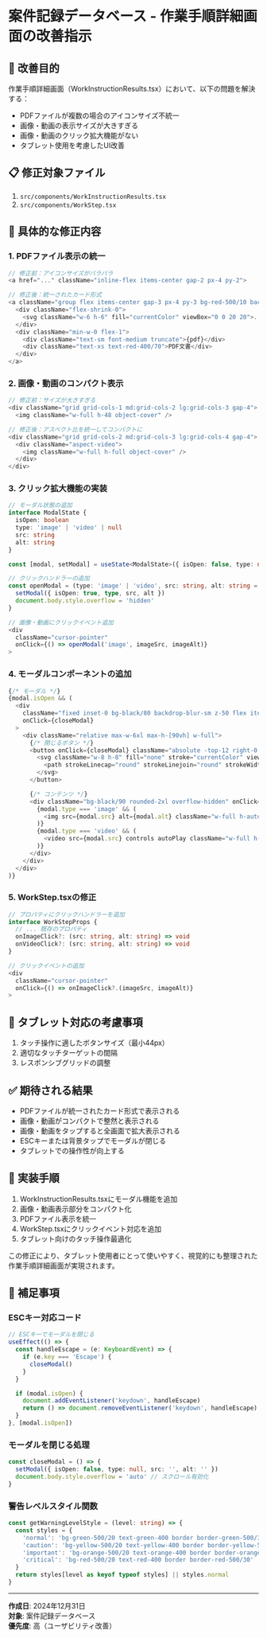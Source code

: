 # 案件記録データベース - 作業手順詳細画面の改善指示

## 🎯 改善目的
作業手順詳細画面（WorkInstructionResults.tsx）において、以下の問題を解決する：
- PDFファイルが複数の場合のアイコンサイズ不統一
- 画像・動画の表示サイズが大きすぎる
- 画像・動画のクリック拡大機能がない
- タブレット使用を考慮したUI改善

## 📋 修正対象ファイル
1. `src/components/WorkInstructionResults.tsx`
2. `src/components/WorkStep.tsx`

## 🔧 具体的な修正内容

### 1. PDFファイル表示の統一
```typescript
// 修正前：アイコンサイズがバラバラ
<a href="..." className="inline-flex items-center gap-2 px-4 py-2">

// 修正後：統一されたカード形式
<a className="group flex items-center gap-3 px-4 py-3 bg-red-500/10 backdrop-blur-md text-red-400 rounded-xl border border-red-500/30 transition-all duration-200 min-w-0 max-w-xs">
  <div className="flex-shrink-0">
    <svg className="w-6 h-6" fill="currentColor" viewBox="0 0 20 20">...</svg>
  </div>
  <div className="min-w-0 flex-1">
    <div className="text-sm font-medium truncate">{pdf}</div>
    <div className="text-xs text-red-400/70">PDF文書</div>
  </div>
</a>
```

### 2. 画像・動画のコンパクト表示
```typescript
// 修正前：サイズが大きすぎる
<div className="grid grid-cols-1 md:grid-cols-2 lg:grid-cols-3 gap-4">
  <img className="w-full h-48 object-cover" />

// 修正後：アスペクト比を統一してコンパクトに
<div className="grid grid-cols-2 md:grid-cols-3 lg:grid-cols-4 gap-4">
  <div className="aspect-video">
    <img className="w-full h-full object-cover" />
  </div>
</div>
```

### 3. クリック拡大機能の実装
```typescript
// モーダル状態の追加
interface ModalState {
  isOpen: boolean
  type: 'image' | 'video' | null
  src: string
  alt: string
}

const [modal, setModal] = useState<ModalState>({ isOpen: false, type: null, src: '', alt: '' })

// クリックハンドラーの追加
const openModal = (type: 'image' | 'video', src: string, alt: string = '') => {
  setModal({ isOpen: true, type, src, alt })
  document.body.style.overflow = 'hidden'
}

// 画像・動画にクリックイベント追加
<div 
  className="cursor-pointer"
  onClick={() => openModal('image', imageSrc, imageAlt)}
>
```

### 4. モーダルコンポーネントの追加
```typescript
{/* モーダル */}
{modal.isOpen && (
  <div 
    className="fixed inset-0 bg-black/80 backdrop-blur-sm z-50 flex items-center justify-center p-4"
    onClick={closeModal}
  >
    <div className="relative max-w-6xl max-h-[90vh] w-full">
      {/* 閉じるボタン */}
      <button onClick={closeModal} className="absolute -top-12 right-0 text-white/70">
        <svg className="w-8 h-8" fill="none" stroke="currentColor" viewBox="0 0 24 24">
          <path strokeLinecap="round" strokeLinejoin="round" strokeWidth={2} d="M6 18L18 6M6 6l12 12" />
        </svg>
      </button>

      {/* コンテンツ */}
      <div className="bg-black/90 rounded-2xl overflow-hidden" onClick={(e) => e.stopPropagation()}>
        {modal.type === 'image' && (
          <img src={modal.src} alt={modal.alt} className="w-full h-auto max-h-[80vh] object-contain" />
        )}
        {modal.type === 'video' && (
          <video src={modal.src} controls autoPlay className="w-full h-auto max-h-[80vh]" />
        )}
      </div>
    </div>
  </div>
)}
```

### 5. WorkStep.tsxの修正
```typescript
// プロパティにクリックハンドラーを追加
interface WorkStepProps {
  // ... 既存のプロパティ
  onImageClick?: (src: string, alt: string) => void
  onVideoClick?: (src: string, alt: string) => void
}

// クリックイベントの追加
<div 
  className="cursor-pointer"
  onClick={() => onImageClick?.(imageSrc, imageAlt)}
>
```

## 📱 タブレット対応の考慮事項
1. タッチ操作に適したボタンサイズ（最小44px）
2. 適切なタッチターゲットの間隔
3. レスポンシブグリッドの調整

## ✅ 期待される結果
- PDFファイルが統一されたカード形式で表示される
- 画像・動画がコンパクトで整然と表示される
- 画像・動画をタップすると全画面で拡大表示される
- ESCキーまたは背景タップでモーダルが閉じる
- タブレットでの操作性が向上する

## 🔄 実装手順
1. WorkInstructionResults.tsxにモーダル機能を追加
2. 画像・動画表示部分をコンパクト化
3. PDFファイル表示を統一
4. WorkStep.tsxにクリックイベント対応を追加
5. タブレット向けのタッチ操作最適化

この修正により、タブレット使用者にとって使いやすく、視覚的にも整理された作業手順詳細画面が実現されます。

## 📝 補足事項

### ESCキー対応コード
```typescript
// ESCキーでモーダルを閉じる
useEffect(() => {
  const handleEscape = (e: KeyboardEvent) => {
    if (e.key === 'Escape') {
      closeModal()
    }
  }

  if (modal.isOpen) {
    document.addEventListener('keydown', handleEscape)
    return () => document.removeEventListener('keydown', handleEscape)
  }
}, [modal.isOpen])
```

### モーダルを閉じる処理
```typescript
const closeModal = () => {
  setModal({ isOpen: false, type: null, src: '', alt: '' })
  document.body.style.overflow = 'auto' // スクロール有効化
}
```

### 警告レベルスタイル関数
```typescript
const getWarningLevelStyle = (level: string) => {
  const styles = {
    'normal': 'bg-green-500/20 text-green-400 border border-green-500/30',
    'caution': 'bg-yellow-500/20 text-yellow-400 border border-yellow-500/30',
    'important': 'bg-orange-500/20 text-orange-400 border border-orange-500/30',
    'critical': 'bg-red-500/20 text-red-400 border border-red-500/30'
  }
  return styles[level as keyof typeof styles] || styles.normal
}
```

---

**作成日**: 2024年12月31日  
**対象**: 案件記録データベース  
**優先度**: 高（ユーザビリティ改善）